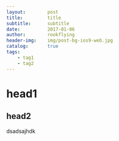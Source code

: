 ```yaml
---
layout:        post
title:         title
subtitle:      subtitle
date:          2017-01-06
author:        rookflying
header-img:    img/post-bg-ios9-web.jpg
catalog:       true
tags:
    - tag1
    - tag2
---
```


# head1
## head2

dsadsajhdk

